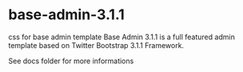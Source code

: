 base-admin-3.1.1
================

css for base admin template
Base Admin 3.1.1 is a full featured admin template based on Twitter Bootstrap 3.1.1 Framework.

See docs folder for more informations
